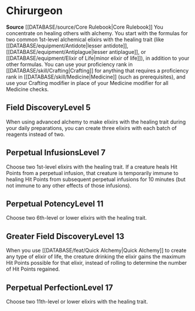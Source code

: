﻿---
id: '2'
name: Chirurgeon
rarity: Common
rus_type_level: null
source: '[[DATABASE/source/Core Rulebook|Core Rulebook]]'
trait: null
type: Alchemist Research Field

---
# Chirurgeon

**Source** [[DATABASE/source/Core Rulebook|Core Rulebook]] 
You concentrate on healing others with alchemy. You start with the formulas for two common 1st-level alchemical elixirs with the healing trait (like [[DATABASE/equipment/Antidote|lesser antidote]], [[DATABASE/equipment/Antiplague|lesser antiplague]], or [[DATABASE/equipment/Elixir of Life|minor elixir of life]]), in addition to your other formulas.
 You can use your proficiency rank in [[DATABASE/skill/Crafting|Crafting]] for anything that requires a proficiency rank in [[DATABASE/skill/Medicine|Medicine]] (such as prerequisites), and use your Crafting modifier in place of your Medicine modifier for all Medicine checks.

## Field Discovery<span class="item-type">Level 5</span>

When using advanced alchemy to make elixirs with the healing trait during your daily preparations, you can create three elixirs with each batch of reagents instead of two.

## Perpetual Infusions<span class="item-type">Level 7</span>

Choose two 1st-level elixirs with the healing trait. If a creature heals Hit Points from a perpetual infusion, that creature is temporarily immune to healing Hit Points from subsequent perpetual infusions for 10 minutes (but not immune to any other effects of those infusions).

## Perpetual Potency<span class="item-type">Level 11</span>

Choose two 6th-level or lower elixirs with
the healing trait.

## Greater Field Discovery<span class="item-type">Level 13</span>

When you use [[DATABASE/feat/Quick Alchemy|Quick Alchemy]] to create any type of elixir of life, the creature drinking the elixir gains the maximum Hit Points possible for that elixir, instead of rolling to determine the number of Hit Points regained.

## Perpetual Perfection<span class="item-type">Level 17</span>

Choose two 11th-level or lower elixirs with the healing trait.